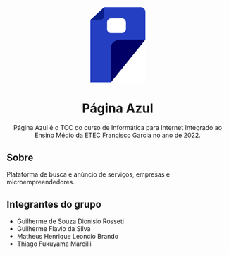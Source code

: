 
<div align="center">
    <img width="125" src="./assets/img/logos/Logo.png">
    <h1>Página Azul</h1>
    <p>Página Azul é o TCC do curso de Informática para Internet Integrado ao Ensino Médio da ETEC Francisco Garcia no ano de 2022.</p>
</div>

## Sobre
Plataforma de busca e anúncio de serviços, empresas e microempreendedores.

## Integrantes do grupo
- Guilherme de Souza Dionisio Rosseti
- Guilherme Flavio da Silva
- Matheus Henrique Leoncio Brando
- Thiago Fukuyama Marcilli
